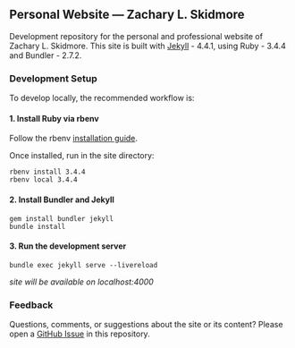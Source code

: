 ## Personal Website — Zachary L. Skidmore
Development repository for the personal and professional website of Zachary L. Skidmore.
This site is built with [Jekyll](https://jekyllrb.com) - 4.4.1, using Ruby - 3.4.4 and Bundler - 2.7.2.

### Development Setup
To develop locally, the recommended workflow is:

#### 1. Install Ruby via rbenv
Follow the rbenv [installation guide](https://github.com/rbenv/rbenv).

Once installed, run in the site directory:
```
rbenv install 3.4.4
rbenv local 3.4.4
```

#### 2. Install Bundler and Jekyll
```
gem install bundler jekyll
bundle install
```

#### 3. Run the development server
```
bundle exec jekyll serve --livereload
````
*site will be available on localhost:4000*

### Feedback
Questions, comments, or suggestions about the site or its content?
Please open a [GitHub Issue](https://github.com/zlskidmore/zlskidmore.github.io/issues) in this repository.

